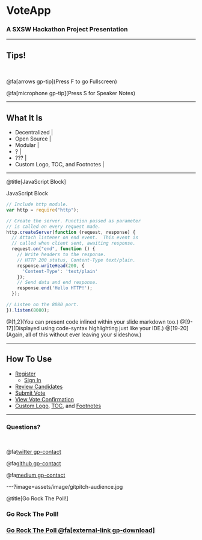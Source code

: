 # VoteApp

### A SXSW Hackathon Project Presentation

---

## Tips!

<br>

@fa[arrows gp-tip](Press F to go Fullscreen)

@fa[microphone gp-tip](Press S for Speaker Notes)

---

## What It Is

- Decentralized |
- Open Source |
- Modular |
- ? |
- ??? |
- Custom Logo, TOC, and Footnotes |

---
@title[JavaScript Block]

<p><span class="slide-title">JavaScript Block</span></p>

```javascript
// Include http module.
var http = require("http");

// Create the server. Function passed as parameter
// is called on every request made.
http.createServer(function (request, response) {
  // Attach listener on end event.  This event is
  // called when client sent, awaiting response.
  request.on("end", function () {
    // Write headers to the response.
    // HTTP 200 status, Content-Type text/plain.
    response.writeHead(200, {
      'Content-Type': 'text/plain'
    });
    // Send data and end response.
    response.end('Hello HTTP!');
  });

// Listen on the 8080 port.
}).listen(8080);
```

@[1,2](You can present code inlined within your slide markdown too.)
@[9-17](Displayed using code-syntax highlighting just like your IDE.)
@[19-20](Again, all of this without ever leaving your slideshow.)

---

## How To Use

- [Register](https://github.com/gitpitch/gitpitch/wiki/Code-Presenting)
  + [Sign In](https://github.com/gitpitch/gitpitch/wiki/Code-Delimiter-Slides)
- [Review Candidates](https://github.com/gitpitch/gitpitch/wiki/Slideshow-Custom-CSS)
- [Submit Vote](https://github.com/gitpitch/gitpitch/wiki/Background-Setting)
- [View Vote Confirmation](https://github.com/gitpitch/gitpitch/wiki/Image-Slides#background)
- [Custom Logo](https://github.com/gitpitch/gitpitch/wiki/Logo-Setting), [TOC](https://github.com/gitpitch/gitpitch/wiki/Table-of-Contents), and [Footnotes](https://github.com/gitpitch/gitpitch/wiki/Footnote-Setting)

---

### Questions?

<br>

@fa[twitter gp-contact](@rockthepoll)

@fa[github gp-contact](rockthepoll)

@fa[medium gp-contact](@rockthepoll)

---?image=assets/image/gitpitch-audience.jpg

@title[Go Rock The Poll!]

### Go Rock The Poll!
### [Go Rock The Poll @fa[external-link gp-download]](https://gitpitch.com/template/download/netflix)

